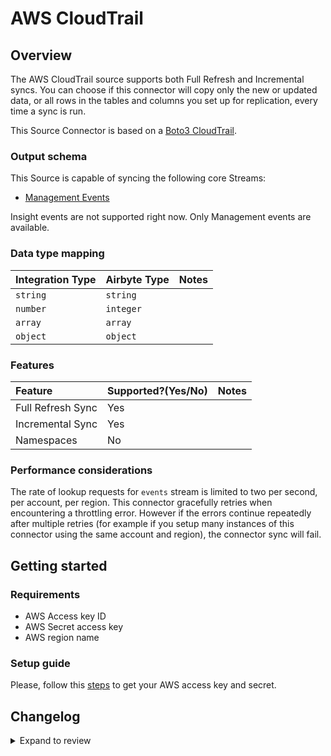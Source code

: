 # AWS CloudTrail

## Overview

The AWS CloudTrail source supports both Full Refresh and Incremental syncs. You can choose if this connector will copy only the new or updated data, or all rows in the tables and columns you set up for replication, every time a sync is run.

This Source Connector is based on a [Boto3 CloudTrail](https://boto3.amazonaws.com/v1/documentation/api/latest/reference/services/cloudtrail.html).

### Output schema

This Source is capable of syncing the following core Streams:

- [Management Events](https://boto3.amazonaws.com/v1/documentation/api/latest/reference/services/cloudtrail.html#CloudTrail.Client.lookup_events)

Insight events are not supported right now. Only Management events are available.

### Data type mapping

| Integration Type | Airbyte Type | Notes |
| :--------------- | :----------- | :---- |
| `string`         | `string`     |       |
| `number`         | `integer`    |       |
| `array`          | `array`      |       |
| `object`         | `object`     |       |

### Features

| Feature           | Supported?\(Yes/No\) | Notes |
| :---------------- | :------------------- | :---- |
| Full Refresh Sync | Yes                  |       |
| Incremental Sync  | Yes                  |       |
| Namespaces        | No                   |       |

### Performance considerations

The rate of lookup requests for `events` stream is limited to two per second, per account, per region. This connector gracefully retries when encountering a throttling error. However if the errors continue repeatedly after multiple retries \(for example if you setup many instances of this connector using the same account and region\), the connector sync will fail.

## Getting started

### Requirements

- AWS Access key ID
- AWS Secret access key
- AWS region name

### Setup guide

Please, follow this [steps](https://docs.aws.amazon.com/powershell/latest/userguide/pstools-appendix-sign-up.html) to get your AWS access key and secret.

## Changelog

<details>
  <summary>Expand to review</summary>

| Version | Date       | Pull Request                                             | Subject                                                                         |
| :------ | :--------- | :------------------------------------------------------- | :------------------------------------------------------------------------------ |
| 1.0.1 | 2024-06-26 | [40419](https://github.com/airbytehq/airbyte/pull/40419) | Update dependencies |
| 1.0.0 | 2024-07-02 | [36562](https://github.com/airbytehq/airbyte/pull/36562) | Migrate to low code CDK, Add filtering capability |
| 0.1.12 | 2024-06-22 | [39960](https://github.com/airbytehq/airbyte/pull/39960) | Update dependencies |
| 0.1.11 | 2024-06-06 | [39246](https://github.com/airbytehq/airbyte/pull/39246) | [autopull] Upgrade base image to v1.2.2 |
| 0.1.10 | 2024-06-03 | [38911](https://github.com/airbytehq/airbyte/pull/38911) | Replace AirbyteLogger with logging.Logger |
| 0.1.9 | 2024-06-03 | [38911](https://github.com/airbytehq/airbyte/pull/38911) | Replace AirbyteLogger with logging.Logger |
| 0.1.8 | 2024-05-20 | [38448](https://github.com/airbytehq/airbyte/pull/38448) | [autopull] base image + poetry + up_to_date |
| 0.1.7 | 2024-04-15 | [37122](https://github.com/airbytehq/airbyte/pull/37122) | Base image migration: remove Dockerfile and use the python-connector-base image |
| 0.1.6 | 2024-04-12 | [37122](https://github.com/airbytehq/airbyte/pull/37122) | schema descriptions |
| 0.1.5 | 2023-02-15 | [23083](https://github.com/airbytehq/airbyte/pull/23083) | Specified date formatting in specification |
| 0.1.4 | 2022-04-11 | [11763](https://github.com/airbytehq/airbyte/pull/11763) | Upgrade to Python 3.9 |
| 0.1.3 | 2021-12-23 | [8434](https://github.com/airbytehq/airbyte/pull/8434) | Update fields in source-connectors specifications |
| 0.1.2 | 2021-08-04 | [5152](https://github.com/airbytehq/airbyte/pull/5152) | Fix connector spec.json |
| 0.1.1 | 2021-07-06 | [4539](https://github.com/airbytehq/airbyte/pull/4539) | Add `AIRBYTE_ENTRYPOINT` for Kubernetes support |
| 0.1.0 | 2021-06-23 | [4122](https://github.com/airbytehq/airbyte/pull/4122) | Initial release supporting the LookupEvent API |

</details>
